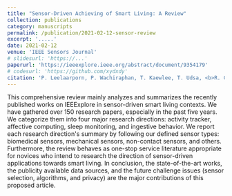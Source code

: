 ```yaml
---
title: "Sensor-Driven Achieving of Smart Living: A Review"
collection: publications
category: manuscripts
permalink: /publication/2021-02-12-sensor-review
excerpt: '.....'
date: 2021-02-12
venue: 'IEEE Sensors Journal'
# slidesurl: 'https://...'
paperurl: 'https://ieeexplore.ieee.org/abstract/document/9354179'
# codesurl: 'https://github.com/xydxdy'
citation: 'P. Leelaarporn, P. Wachiraphan, T. Kaewlee, T. Udsa, <b>R. Chaisaen,</b> T. Choksatchawathi, R. Laosirirat, P. Lakhan, P. Natnithikarat, K. Thanontip, W. Chen, S. C. Mukhopadhyay, and T. Wilaiprasitporn, &quot;<b>Sensor-Driven Achieving of Smart Living: A Review,</b>&quot; in <i>IEEE Sensors Journal,</i> vol. 21, no. 9, pp. 10369-10391, 1 May.1, 2021.'
---
```

This comprehensive review mainly analyzes and summarizes the recently published works on IEEExplore in sensor-driven smart living contexts. We have gathered over 150 research papers, especially in the past five years. We categorize them into four major research directions: activity tracker, affective computing, sleep monitoring, and ingestive behavior. We report each research direction's summary by following our defined sensor types: biomedical sensors, mechanical sensors, non-contact sensors, and others. Furthermore, the review behaves as one-stop service literature appropriate for novices who intend to research the direction of sensor-driven applications towards smart living. In conclusion, the state-of-the-art works, the publicity available data sources, and the future challenge issues (sensor selection, algorithms, and privacy) are the major contributions of this proposed article.

